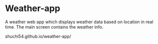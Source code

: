 # Weather-app

A weather web app which displays weather data based on location in real time. The main screen contains the weather info.

shuchi54.github.io/weather-app/

